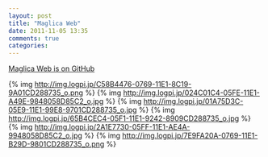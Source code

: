 ```yaml
---
layout: post
title: "Maglica Web"
date: 2011-11-05 13:35
comments: true
categories: 
---
```


[Maglica Web is on GitHub](https://github.com/mizzy/maglica-web)

{% img http://img.logpi.jp/C58B4476-0769-11E1-8C19-9A01CD288735_o.png %}
{% img http://img.logpi.jp/024C01C4-05FE-11E1-A49E-9848058D85C2_o.jpg %}
{% img http://img.logpi.jp/01A75D3C-05E9-11E1-99E8-9701CD288735_o.jpg %}
{% img http://img.logpi.jp/65B4CEC4-05F1-11E1-9242-8909CD288735_o.jpg %}
{% img http://img.logpi.jp/2A1E7730-05FF-11E1-AE4A-9948058D85C2_o.jpg %}
{% img http://img.logpi.jp/7E9FA20A-0769-11E1-B29D-9801CD288735_o.png %}
